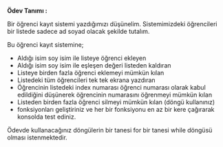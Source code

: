 **Ödev Tanımı :** 

Bir öğrenci kayıt sistemi yazdığımızı düşünelim. Sistemimizdeki öğrencileri bir listede sadece ad soyad olacak şekilde tutalım.

Bu öğrenci kayıt sistemine;

- Aldığı isim soy isim ile listeye öğrenci ekleyen
- Aldığı isim soy isim ile eşleşen değeri listeden kaldıran
- Listeye birden fazla öğrenci eklemeyi mümkün kılan
- Listedeki tüm öğrencileri tek tek ekrana yazdıran
- Öğrencinin listedeki index numarası öğrenci numarası olarak kabul edildiğini düşünerek öğrencinin numarasını öğrenmeyi mümkün kılan
- Listeden birden fazla öğrenci silmeyi mümkün kılan (döngü kullanınız)
- fonksiyonları geliştiriniz ve her bir fonksiyonu en az bir kere çağırarak konsolda test ediniz.

Ödevde kullanacağınız döngülerin bir tanesi for bir tanesi while döngüsü olması istenmektedir.
